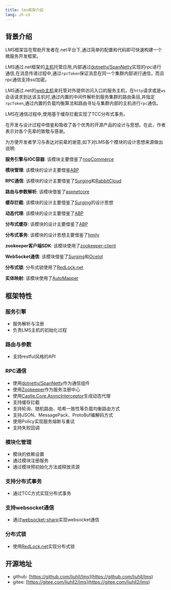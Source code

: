 ```yaml
---
title: lms框架介绍
lang: zh-cn
---
```


## 背景介绍

LMS框架旨在帮助开发者在.net平台下,通过简单的配置和代码即可快速构建一个微服务开发框架。

LMS通过.net框架的[主机](https://docs.microsoft.com/zh-cn/aspnet/core/fundamentals/host/generic-host?view=aspnetcore-5.0)托管应用,内部通过[dotnetty/SpanNetty](https://github.com/cuteant/SpanNetty)实现的rpc进行通信,在消息传递过程中,通过`rpcToken`保证消息在同一个集群内部进行通信，而且rpc通信支持ssl加密。

LMS通过.net的[web主机](https://docs.microsoft.com/zh-cn/aspnet/core/fundamentals/host/web-host?view=aspnetcore-5.0)来托管对外提供访问入口的服务主机，在`http`请求或是`ws`会话请求到达该主机时,通过内置的中间件解析到服务集群的路由条目,并指定`rpcToken`,通过内置的负载均衡算法和路由寻址与集群内部的主机进行`rpc`通信。

LMS在通信过程中,使用基于缓存拦截实现了TCC分布式事务。


在开发与设计过程中借鉴和吸收了各个优秀的开源产品的设计与思想。在此，作者表示对各个先辈的致敬与感谢。

为方便开发者学习与表达对前辈的谢意,如下对LMS各个模块的设计思想来源做出说明:

**服务引擎与IOC容器**: 该模块主要借鉴了[nopCommerce](https://github.com/nopSolutions/nopCommerce/)

**模块管理**: 该模块的设计主要借鉴[ABP](https://github.com/abpframework/abp)

**RPC通信**: 该模块的设计主要借鉴了[Surging](https://github.com/fanliang11/surging)和[RabbitCloud](https://github.com/RabbitTeam/RabbitCloud)

**路由与参数解析**: 该模块借鉴了[aspnetcore](https://github.com/dotnet/aspnetcore)

**缓存拦截**: 该模块的设计主要借鉴了[Surging](https://github.com/fanliang11/surging)的设计思想

**动态代理**: 该模块的设计主要借鉴了[ABP](https://github.com/abpframework/abp)

**分布式缓存**: 该模块的设计主要借鉴了[ABP](https://github.com/abpframework/abp)

**分布式事务**: 该模块的设计思想主要借鉴了[hmily](https://github.com/dromara/hmily)

**zookeeper客户端SDK**: 该模块使用了[zookeeper-client](https://github.com/RabbitTeam/zookeeper-client)

**WebSocket通信**: 该模块借鉴了[Surging](https://github.com/fanliang11/surging)和[Ocelot](https://github.com/ThreeMammals/Ocelot)

**分布式锁**: 分布式锁使用了[RedLock.net](https://github.com/samcook/RedLock.net)

**实体映射**: 该模块使用了[AutoMapper](https://github.com/AutoMapper/AutoMapper)

## 框架特性

### 服务引擎
- 服务解析与注册
- 负责LMS主机的初始化过程

### 路由与参数
- 支持restful风格的API

### RPC通信
- 使用[dotnetty/SpanNetty](https://github.com/cuteant/SpanNetty)作为通信组件
- 使用[Zookeeper](https://zookeeper.apache.org)作为服务注册中心
- 使用[Castle.Core.AsyncInterceptor](https://www.nuget.org/packages/Castle.Core.AsyncInterceptor/)生成动态代理
- 支持缓存拦截
- 支持轮询、随机路由、哈希一致性等负载均衡路由方式
- 支持JSON、MessagePack、ProtoBuf编解码方式
- 使用Policy实现服务熔断与重试
- 支持失败回调

### 模块化管理
- 模块的依赖设置
- 通过模块注册服务
- 通过模块预初始化方法或释放资源

### 支持分布式事务
- 通过TCC方式实现分布式事务

### 支持websocket通信
- 通过[websocket-sharp](https://github.com/sta/websocket-sharp)实现websocket通信

### 分布式锁
- 使用[RedLock.net](https://github.com/samcook/RedLock.net)实现分布式锁

## 开源地址
- github: [https://github.com/liuhll/lms](https://github.com/liuhll/lms)
- gitee: [https://gitee.com/liuhll2/lms](https://gitee.com/liuhll2/lms)
